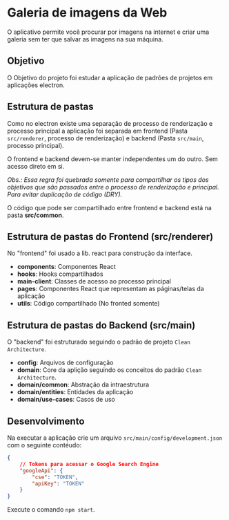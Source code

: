 
# Galeria de imagens da Web

O aplicativo permite você procurar por imagens na internet e criar uma galeria sem ter que salvar as imagens na sua máquina.

## Objetivo

O Objetivo do projeto foi estudar a aplicação de padrões de projetos em aplicações electron.

## Estrutura de pastas

Como no electron existe uma separação de processo de renderização e processo principal a aplicação foi separada em frontend (Pasta `src/renderer`, processo de renderização) e backend (Pasta `src/main`, processo principal).

O frontend e backend devem-se manter independentes um do outro. Sem acesso direto em si.

*Obs.: Essa regra foi quebrada somente para compartilhar os tipos dos objetivos que são passados entre o processo de renderização e principal. Para evitar duplicação de código (DRY).*

O código que pode ser compartilhado entre frontend e backend está na pasta **src/common**.

## Estrutura de pastas do Frontend (src/renderer)
No "frontend" foi usado a lib. react para construção da interface.

- **components**: Componentes React
- **hooks**: Hooks compartilhados
- **main-client**: Classes de acesso ao processo principal
- **pages**: Componentes React que representam as páginas/telas da aplicação
- **utils**: Código compartilhado (No fronted somente)

## Estrutura de pastas do Backend (src/main)
O "backend" foi estruturado seguindo o padrão de projeto `Clean Architecture`.

- **config**: Arquivos de configuração
- **domain**: Core da aplição seguindo os conceitos do padrão `Clean Architecture`.
- **domain/common**: Abstração da intraestrutura
- **domain/entities**: Entidades da aplicação
- **domain/use-cases**: Casos de uso

## Desenvolvimento

Na executar a aplicação crie um arquivo `src/main/config/development.json` com o seguinte contéudo:

```json
{
    // Tokens para acessar o Google Search Engine
    "googleApi": {
        "cse": "TOKEN",
        "apiKey": "TOKEN"
    }
}
```
Execute o comando `npm start`.